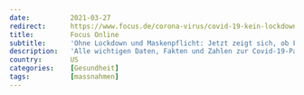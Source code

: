 ```yaml
---
date:          2021-03-27
redirect:      https://www.focus.de/corona-virus/covid-19-kein-lockdown-wenig-tote-grafiken-zeigen-floridas-erfolgreiche-strategie_id_13133946.html
title:         Focus Online
subtitle:      'Ohne Lockdown und Maskenpflicht: Jetzt zeigt sich, ob Floridas Corona-Sonderweg funktioniert'
description:   'Alle wichtigen Daten, Fakten und Zahlen zur Covid-19-Pandemie: FOCUS Online gibt Ihnen den Durchblick im Informationsdschungel rund um das Coronavirus. Wir zeigen Ihnen die wichtigsten, aktuellen Trends zu Covid-19 - heute zu Floridas Pandemie-Strategie.'
country:       US
categories:    [Gesundheit]
tags:          [massnahmen]
---
```

